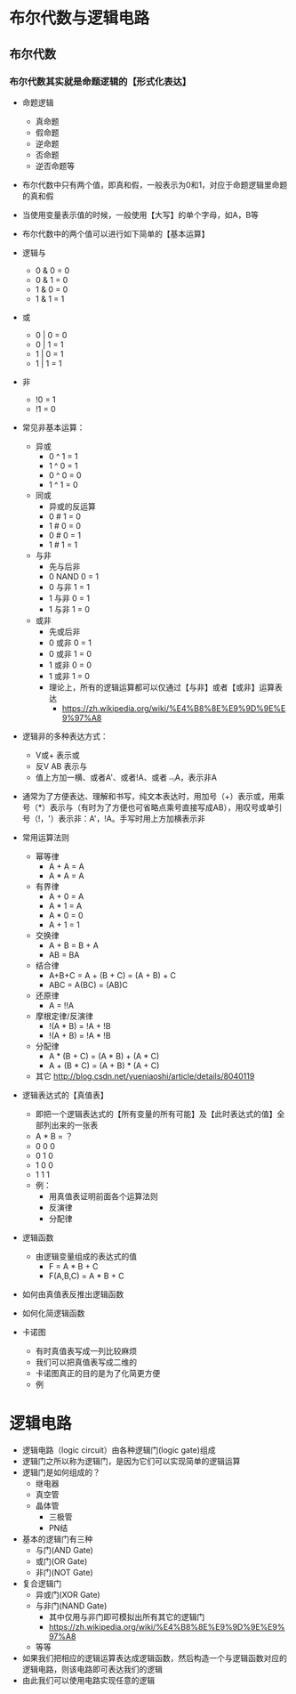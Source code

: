 # 布尔代数与逻辑电路

## 布尔代数

### 布尔代数其实就是命题逻辑的【形式化表达】

* 命题逻辑
	* 真命题
	* 假命题
	* 逆命题
	* 否命题
	* 逆否命题等

* 布尔代数中只有两个值，即真和假，一般表示为0和1，对应于命题逻辑里命题的真和假
* 当使用变量表示值的时候，一般使用【大写】的单个字母，如A，B等
* 布尔代数中的两个值可以进行如下简单的【基本运算】
* 逻辑与
	* 0 & 0 = 0
	* 0 & 1 = 0
	* 1 & 0 = 0
	* 1 & 1 = 1
* 或
	* 0 | 0 = 0
	* 0 | 1 = 1
	* 1 | 0 = 1
	* 1 | 1 = 1
* 非
	* !0 = 1
	* !1 = 0

* 常见非基本运算：
	* 异或
		* 0 ^ 1 = 1
		* 1 ^ 0 = 1
		* 0 ^ 0 = 0
		* 1 ^ 1 = 0
	* 同或
		* 异或的反运算
		* 0 # 1 = 0
		* 1 # 0 = 0
		* 0 # 0 = 1
		* 1 # 1 = 1
	* 与非
		* 先与后非
		* 0 NAND 0 = 1
		* 0 与非 1 = 1
		* 1 与非 0 = 1
		* 1 与非 1 = 0
	* 或非
		* 先或后非
		* 0 或非 0 = 1
		* 0 或非 1 = 0
		* 1 或非 0 = 0
		* 1 或非 1 = 0
		* 理论上，所有的逻辑运算都可以仅通过【与非】或者【或非】运算表达
			* https://zh.wikipedia.org/wiki/%E4%B8%8E%E9%9D%9E%E9%97%A8
* 逻辑非的多种表达方式：
	* V或+ 表示或
	* 反V AB 表示与
	* 值上方加一横、或者A'、或者!A、或者﹃A，表示非A
* 通常为了方便表达、理解和书写，纯文本表达时，用加号（+）表示或，用乘号（*）表示与（有时为了方便也可省略点乘号直接写成AB），用叹号或单引号（!，'）表示非：A'，!A。手写时用上方加横表示非

* 常用运算法则
	* 幂等律
		* A + A = A
		* A * A = A
	* 有界律
		* A + 0 = A
		* A * 1 = A
		* A * 0 = 0
		* A + 1 = 1
	* 交换律
		* A + B = B + A
		* AB = BA
	* 结合律
		* A+B+C = A + (B + C) = (A + B) + C
		* ABC = A(BC) = (AB)C
	* 还原律
		* A = !!A
	* 摩根定律/反演律
		* !(A * B) = !A + !B
		* !(A + B) = !A * !B
	* 分配律
		* A * (B + C) = (A * B) + (A * C)
		* A + (B * C) = (A + B) * (A + C)
	* 其它 http://blog.csdn.net/yueniaoshi/article/details/8040119
* 逻辑表达式的【真值表】
	* 即把一个逻辑表达式的【所有变量的所有可能】及【此时表达式的值】全部列出来的一张表
	* A * B = ？
	* 0   0   0
	* 0   1   0
	* 1   0   0
	* 1   1   1
	* 例：
		* 用真值表证明前面各个运算法则
		* 反演律
		* 分配律
* 逻辑函数
	* 由逻辑变量组成的表达式的值
		* F = A * B + C
		* F(A,B,C) = A * B + C
* 如何由真值表反推出逻辑函数
* 如何化简逻辑函数
* 卡诺图
	* 有时真值表写成一列比较麻烦
	* 我们可以把真值表写成二维的
	* 卡诺图真正的目的是为了化简更方便
	* 例





# 逻辑电路

* 逻辑电路（logic circuit）由各种逻辑门(logic gate)组成
* 逻辑门之所以称为逻辑门，是因为它们可以实现简单的逻辑运算
* 逻辑门是如何组成的？
	* 继电器
	* 真空管
	* 晶体管
		* 三极管
		* PN结
* 基本的逻辑门有三种
	* 与门(AND Gate)
	* 或门(OR Gate)
	* 非门(NOT Gate)
* 复合逻辑门
	* 异或门(XOR Gate)
	* 与非门(NAND Gate)
		* 其中仅用与非门即可模拟出所有其它的逻辑门
		* https://zh.wikipedia.org/wiki/%E4%B8%8E%E9%9D%9E%E9%97%A8
	* 等等
* 如果我们把相应的逻辑运算表达成逻辑函数，然后构造一个与逻辑函数对应的逻辑电路，则该电路即可表达我们的逻辑
* 由此我们可以使用电路实现任意的逻辑
